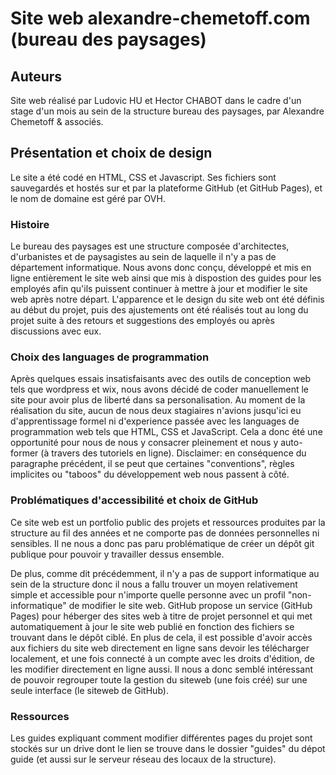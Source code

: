 # Site web alexandre-chemetoff.com (bureau des paysages)

## Auteurs
Site web réalisé par Ludovic HU et Hector CHABOT dans le cadre d'un stage d'un mois au sein de la structure bureau des paysages, par Alexandre Chemetoff & associés.

## Présentation et choix de design

Le site a été codé en HTML, CSS et Javascript. Ses fichiers sont sauvegardés et hostés sur et par la plateforme GitHub (et GitHub Pages), et le nom de domaine est géré par OVH. 

### Histoire
Le bureau des paysages est une structure composée d'architectes, d'urbanistes et de paysagistes au sein de laquelle il n'y a pas de département informatique.
Nous avons donc conçu, développé et mis en ligne entièrement le site web ainsi que mis à dispostion des guides pour les employés afin qu'ils puissent continuer à mettre à jour et modifier le site web après notre départ.
L'apparence et le design du site web ont été définis au début du projet, puis des ajustements ont été réalisés tout au long du projet suite à des retours et suggestions des employés ou après discussions avec eux.

### Choix des languages de programmation
Après quelques essais insatisfaisants avec des outils de conception web tels que wordpress et wix, nous avons décidé de coder manuellement le site pour avoir plus de liberté dans sa personalisation.
Au moment de la réalisation du site, aucun de nous deux stagiaires n'avions jusqu'ici eu d'apprentissage formel ni d'experience passée avec les languages de programmation web tels que HTML, CSS et JavaScript. Cela a donc été une opportunité pour nous de nous y consacrer pleinement et nous y auto-former (à travers des tutoriels en ligne).
Disclaimer: en conséquence du paragraphe précédent, il se peut que certaines "conventions", règles implicites ou "taboos" du développement web nous passent à côté.

### Problématiques d'accessibilité et choix de GitHub
Ce site web est un portfolio public des projets et ressources produites par la structure au fil des années et ne comporte pas de données personnelles ni sensibles. Il ne nous a donc pas paru problématique de créer un dépôt git publique pour pouvoir y travailler dessus ensemble.

De plus, comme dit précédemment, il n'y a pas de support informatique au sein de la structure donc il nous a fallu trouver un moyen relativement simple et accessible pour n'importe quelle personne avec un profil "non-informatique" de modifier le site web. 
GitHub propose un service (GitHub Pages) pour héberger des sites web à titre de projet personnel et qui met automatiquement à jour le site web publié en fonction des fichiers se trouvant dans le dépôt ciblé. En plus de cela, il est possible d'avoir accès aux fichiers du site web directement en ligne sans devoir les télécharger localement, et une fois connecté à un compte avec les droits d'édition, de les modifier directement en ligne aussi. Il nous a donc semblé intéressant de pouvoir regrouper toute la gestion du siteweb (une fois créé) sur une seule interface (le siteweb de GitHub).  

### Ressources

Les guides expliquant comment modifier différentes pages du projet sont stockés sur un drive dont le lien se trouve dans le dossier "guides" du dépot guide (et aussi sur le serveur réseau  des locaux de la structure).

